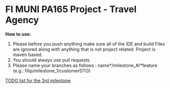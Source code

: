 <h1>FI MUNI PA165 Project - Travel Agency</h1>

**How to use:**
1. Please before you push anything make sure all of the IDE and build Files are ignored along with anything that is not project related. Project is maven based.
2. You should always use pull requests.
3. Please name your branches as follows : name*/milestone_#/*feature (e.g.: filip/milestone_1/customerDTO)

[TODO list for the 3rd milestone](https://docs.google.com/document/d/1F08szfmaQZs0VdblV9RjFau_HxR3beOioD7bFO89a0I/edit?usp=sharing)